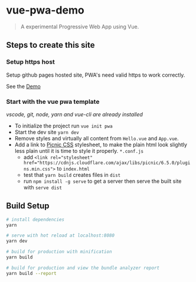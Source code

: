 # vue-pwa-demo

> A experimental Progressive Web App using Vue.

## Steps to create this site

### Setup https host
Setup github pages hosted site, PWA's need valid https to work correctly.

See the [Demo](https://areve.github.io/vue-pwa-demo/dist/index.html)

### Start with the vue pwa template

*vscode, git, node, yarn and vue-cli are already installed*

* To initialize the project run `vue init pwa`
* Start the dev site `yarn dev`
* Remove styles and virtually all content from `Hello.vue` and `App.vue`.
* Add a link to [Picnic CSS](https://picnicss.com/) stylesheet, to make the plain html look slightly less plain until it is time to style it properly.
`*.conf.js`
  * add `<link rel="stylesheet" href="https://cdnjs.cloudflare.com/ajax/libs/picnic/6.5.0/plugins.min.css">` to `index.html`
  * test that `yarn build` creates files in `dist`
  * run `npm install -g serve` to get a server then serve the built site with `serve dist`


## Build Setup

``` bash
# install dependencies
yarn

# serve with hot reload at localhost:8080
yarn dev

# build for production with minification
yarn build

# build for production and view the bundle analyzer report
yarn build --report
```

